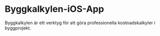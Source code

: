 # Byggkalkylen-iOS-App
Byggkalkylen är ett verktyg för att göra professionella kostnadskalkyler i byggprojekt.
